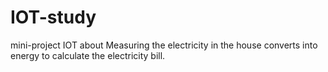 # IOT-study
mini-project IOT about Measuring the electricity in the house converts into energy to calculate the electricity bill.
